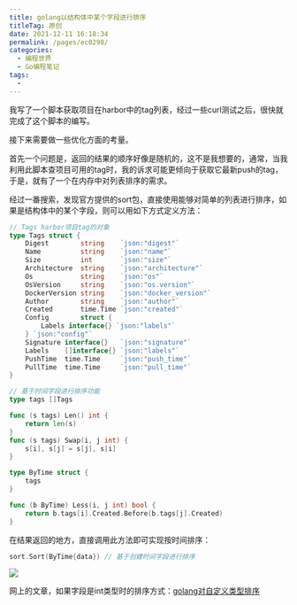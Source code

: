 ```yaml
---
title: golang以结构体中某个字段进行排序
titleTag: 原创
date: 2021-12-11 16:18:34
permalink: /pages/ec0298/
categories:
  - 编程世界
  - Go编程笔记
tags:
  - 
---
```



我写了一个脚本获取项目在harbor中的tag列表，经过一些curl测试之后，很快就完成了这个脚本的编写。

接下来需要做一些优化方面的考量。

首先一个问题是，返回的结果的顺序好像是随机的，这不是我想要的，通常，当我利用此脚本查项目可用的tag时，我的诉求可能更倾向于获取它最新push的tag，于是，就有了一个在内存中对列表排序的需求。

经过一番搜索，发现官方提供的sort包，直接使用能够对简单的列表进行排序，如果是结构体中的某个字段，则可以用如下方式定义方法：

```go
// Tags harbor项目tag的对象
type Tags struct {
	Digest        string    `json:"digest"`
	Name          string    `json:"name"`
	Size          int       `json:"size"`
	Architecture  string    `json:"architecture"`
	Os            string    `json:"os"`
	OsVersion     string    `json:"os.version"`
	DockerVersion string    `json:"docker_version"`
	Author        string    `json:"author"`
	Created       time.Time `json:"created"`
	Config        struct {
		Labels interface{} `json:"labels"`
	} `json:"config"`
	Signature interface{}   `json:"signature"`
	Labels    []interface{} `json:"labels"`
	PushTime  time.Time     `json:"push_time"`
	PullTime  time.Time     `json:"pull_time"`
}

// 基于时间字段进行排序功能
type tags []Tags

func (s tags) Len() int {
	return len(s)
}
func (s tags) Swap(i, j int) {
	s[i], s[j] = s[j], s[i]
}

type ByTime struct {
	tags
}

func (b ByTime) Less(i, j int) bool {
	return b.tags[i].Created.Before(b.tags[j].Created)
}

```

在结果返回的地方，直接调用此方法即可实现按时间排序：

```go
sort.Sort(ByTime{data}) // 基于创建时间字段进行排序
```

![](http://t.eryajf.net/imgs/2021/12/d79397e7ca8dd361.jpg)

网上的文章，如果字段是int类型时的排序方式：[golang对自定义类型排序](https://segmentfault.com/a/1190000008062661)

